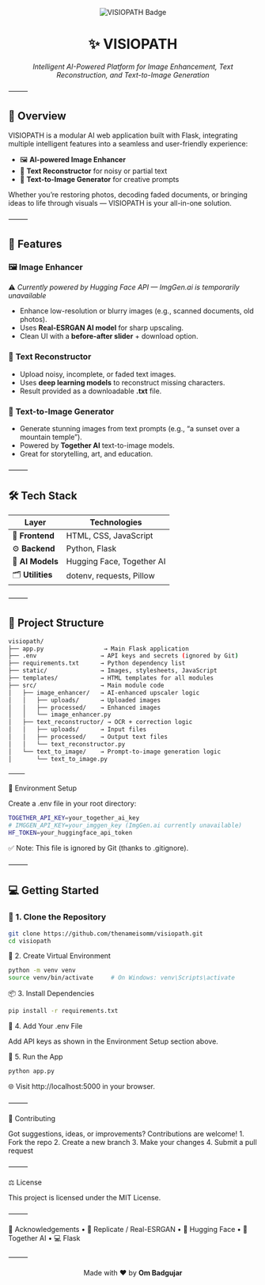<p align="center">
  <img src="https://img.shields.io/badge/AI%20Toolkit-VISIOPATH-purple?style=for-the-badge&logo=python" alt="VISIOPATH Badge" />
</p>

<h1 align="center">✨ VISIOPATH</h1>
<p align="center"><i>Intelligent AI-Powered Platform for Image Enhancement, Text Reconstruction, and Text-to-Image Generation</i></p>

⸻

## 🚀 Overview

VISIOPATH is a modular AI web application built with Flask, integrating multiple intelligent features into a seamless and user-friendly experience:

- 🖼️ **AI-powered Image Enhancer**
- 📄 **Text Reconstructor** for noisy or partial text
- 🎨 **Text-to-Image Generator** for creative prompts

Whether you’re restoring photos, decoding faded documents, or bringing ideas to life through visuals — VISIOPATH is your all-in-one solution.

⸻

## 🧠 Features

### 🖼️ **Image Enhancer**

⚠️ *Currently powered by Hugging Face API — ImgGen.ai is temporarily unavailable*

- Enhance low-resolution or blurry images (e.g., scanned documents, old photos).
- Uses **Real-ESRGAN AI model** for sharp upscaling.
- Clean UI with a **before-after slider** + download option.

### 📄 **Text Reconstructor**

- Upload noisy, incomplete, or faded text images.
- Uses **deep learning models** to reconstruct missing characters.
- Result provided as a downloadable **.txt** file.

### 🎨 **Text-to-Image Generator**

- Generate stunning images from text prompts (e.g., “a sunset over a mountain temple”).
- Powered by **Together AI** text-to-image models.
- Great for storytelling, art, and education.

⸻

## 🛠 Tech Stack

| Layer             | Technologies                |
|-------------------|-----------------------------|
| 🎨 **Frontend**    | HTML, CSS, JavaScript       |
| ⚙️ **Backend**     | Python, Flask               |
| 🧠 **AI Models**   | Hugging Face, Together AI   |
| 🗂️ **Utilities**  | dotenv, requests, Pillow    |

⸻

## 📁 Project Structure

```bash
visiopath/
├── app.py                 → Main Flask application
├── .env                  → API keys and secrets (ignored by Git)
├── requirements.txt      → Python dependency list
├── static/               → Images, stylesheets, JavaScript
├── templates/            → HTML templates for all modules
├── src/                  → Main module code
│   ├── image_enhancer/   → AI-enhanced upscaler logic
│   │   ├── uploads/      → Uploaded images
│   │   ├── processed/    → Enhanced images
│   │   └── image_enhancer.py
│   ├── text_reconstructor/ → OCR + correction logic
│   │   ├── uploads/      → Input files
│   │   ├── processed/    → Output text files
│   │   └── text_reconstructor.py
│   └── text_to_image/    → Prompt-to-image generation logic
│       └── text_to_image.py

⸻
```

🔐 Environment Setup

Create a .env file in your root directory:

```bash
TOGETHER_API_KEY=your_together_ai_key
# IMGGEN_API_KEY=your_imggen_key (ImgGen.ai currently unavailable)
HF_TOKEN=your_huggingface_api_token
```

✅ Note: This file is ignored by Git (thanks to .gitignore).

⸻


## 💻 Getting Started

### 🔁 1. Clone the Repository

```bash
git clone https://github.com/thenameisomm/visiopath.git
cd visiopath
```

🧪 2. Create Virtual Environment

```bash
python -m venv venv
source venv/bin/activate     # On Windows: venv\Scripts\activate
```


📦 3. Install Dependencies
```bash
pip install -r requirements.txt
```


🔐 4. Add Your .env File

Add API keys as shown in the Environment Setup section above.

🚀 5. Run the App
```bash
python app.py
```

🌐 Visit http://localhost:5000 in your browser.

⸻


🤝 Contributing

Got suggestions, ideas, or improvements? Contributions are welcome!
	1.	Fork the repo
	2.	Create a new branch
	3.	Make your changes
	4.	Submit a pull request

⸻

⚖️ License

This project is licensed under the MIT License.

⸻

🙏 Acknowledgements
	•	🤖 Replicate / Real-ESRGAN
	•	🧬 Hugging Face
	•	🎨 Together AI
	•	💻 Flask

⸻

<p align="center">
  Made with ❤️ by <strong>Om Badgujar</strong>
</p>
